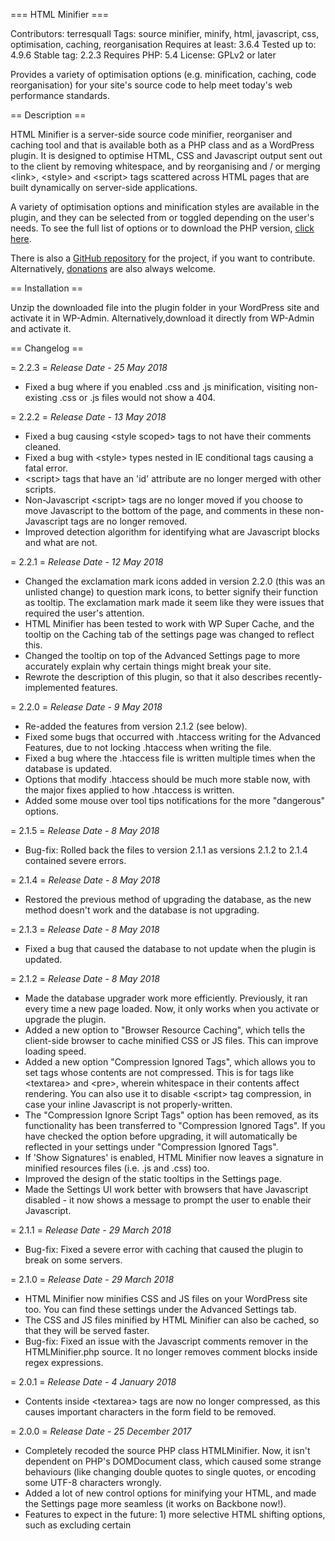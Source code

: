 === HTML Minifier ===

Contributors: terresquall
Tags: source minifier, minify, html, javascript, css, optimisation, caching, reorganisation
Requires at least: 3.6.4
Tested up to: 4.9.6
Stable tag: 2.2.3
Requires PHP: 5.4
License: GPLv2 or later

Provides a variety of optimisation options (e.g. minification, caching, code reorganisation) for your site's source code to help meet today's web performance standards.

== Description ==

HTML Minifier is a server-side source code minifier, reorganiser and caching tool and that is available both as a PHP class and as a WordPress plugin. It is designed to optimise HTML, CSS and Javascript output sent out to the client by removing whitespace, and by reorganising and / or merging &lt;link&gt;, &lt;style&gt; and &lt;script&gt; tags scattered across HTML pages that are built dynamically on server-side applications.

A variety of optimisation options and minification styles are available in the plugin, and they can be selected from or toggled depending on the user's needs. To see the full list of options or to download the PHP version, [click here](http://www.terresquall.com/web/html-minifier/).

There is also a [GitHub repository](https://github.com/terresquall/html-minifier) for the project, if you want to contribute. Alternatively, [donations](https://paypal.me/Terresquall) are also always welcome.

== Installation ==

Unzip the downloaded file into the plugin folder in your WordPress site and activate it in WP-Admin. Alternatively,download it directly from WP-Admin and activate it.

== Changelog ==

= 2.2.3 =
*Release Date - 25 May 2018*
* Fixed a bug where if you enabled .css and .js minification, visiting non-existing .css or .js files would not show a 404.

= 2.2.2 =
*Release Date - 13 May 2018*

* Fixed a bug causing &lt;style scoped&gt; tags to not have their comments cleaned.
* Fixed a bug with &lt;style&gt; types nested in IE conditional tags causing a fatal error.
* &lt;script&gt; tags that have an 'id' attribute are no longer merged with other scripts.
* Non-Javascript &lt;script&gt; tags are no longer moved if you choose to move Javascript to the bottom of the page, and comments in these non-Javascript tags are no longer removed.
* Improved detection algorithm for identifying what are Javascript blocks and what are not.

= 2.2.1 =
*Release Date - 12 May 2018*

* Changed the exclamation mark icons added in version 2.2.0 (this was an unlisted change) to question mark icons, to better signify their function as tooltip. The exclamation mark made it seem like they were issues that required the user's attention.
* HTML Minifier has been tested to work with WP Super Cache, and the tooltip on the Caching tab of the settings page was changed to reflect this.
* Changed the tooltip on top of the Advanced Settings page to more accurately explain why certain things might break your site.
* Rewrote the description of this plugin, so that it also describes recently-implemented features.

= 2.2.0 =
*Release Date - 9 May 2018*

* Re-added the features from version 2.1.2 (see below).
* Fixed some bugs that occurred with .htaccess writing for the Advanced Features, due to not locking .htaccess when writing the file.
* Fixed a bug where the .htaccess file is written multiple times when the database is updated.
* Options that modify .htaccess should be much more stable now, with the major fixes applied to how .htaccess is written.
* Added some mouse over tool tips notifications for the more "dangerous" options.

= 2.1.5 =
*Release Date - 8 May 2018*

* Bug-fix: Rolled back the files to version 2.1.1 as versions 2.1.2 to 2.1.4 contained severe errors.

= 2.1.4 =
*Release Date - 8 May 2018*

* Restored the previous method of upgrading the database, as the new method doesn't work and the database is not upgrading.

= 2.1.3 =
*Release Date - 8 May 2018*

* Fixed a bug that caused the database to not update when the plugin is updated.

= 2.1.2 =
*Release Date - 8 May 2018*

* Made the database upgrader work more efficiently. Previously, it ran every time a new page loaded. Now, it only works when you activate or upgrade the plugin.
* Added a new option to "Browser Resource Caching", which tells the client-side browser to cache minified CSS or JS files. This can improve loading speed.
* Added a new option "Compression Ignored Tags", which allows you to set tags whose contents are not compressed. This is for tags like &lt;textarea&gt; and &lt;pre&gt;, wherein whitespace in their contents affect rendering. You can also use it to disable &lt;script&gt; tag compression, in case your inline Javascript is not properly-written.
* The "Compression Ignore Script Tags" option has been removed, as its functionality has been transferred to "Compression Ignored Tags". If you have checked the option before upgrading, it will automatically be reflected in your settings under "Compression Ignored Tags".
* If 'Show Signatures' is enabled, HTML Minifier now leaves a signature in minified resources files (i.e. .js and .css) too.
* Improved the design of the static tooltips in the Settings page.
* Made the Settings UI work better with browsers that have Javascript disabled - it now shows a message to prompt the user to enable their Javascript.

= 2.1.1 =
*Release Date - 29 March 2018*

* Bug-fix: Fixed a severe error with caching that caused the plugin to break on some servers.

= 2.1.0 =
*Release Date - 29 March 2018*

* HTML Minifier now minifies CSS and JS files on your WordPress site too. You can find these settings under the Advanced Settings tab.
* The CSS and JS files minified by HTML Minifier can also be cached, so that they will be served faster.
* Bug-fix: Fixed an issue with the Javascript comments remover in the HTMLMinifier.php source. It no longer removes comment blocks inside regex expressions.

= 2.0.1 =
*Release Date - 4 January 2018*

* Contents inside &lt;textarea&gt; tags are now no longer compressed, as this causes important characters in the form field to be removed.

= 2.0.0 =
*Release Date - 25 December 2017*

* Completely recoded the source PHP class HTMLMinifier. Now, it isn't dependent on PHP's DOMDocument class, which caused some strange behaviours (like changing double quotes to single quotes, or encoding some UTF-8 characters wrongly.
* Added a lot of new control options for minifying your HTML, and made the Settings page more seamless (it works on Backbone now!).
* Features to expect in the future: 1) more selective HTML shifting options, such as excluding certain <script> tags (like HTML5 Shiv) when moving them to the bottom, 2) 'ligtening' WordPress by removing certain tags and includes that are generally not very useful.
* As usual, please help to report if there are any bugs you find. The source has been completely recoded, so there are bound to be bugs.

= 1.1.1 =
*Release Date - 5 September 2017*

Bugfix patch to correct a major issue.

* Fixed an issue with HTMLMinifier.php that caused certain compression options to remove chunks of HTML code.
* Fixed an issue with "Don't compress content in &lt;script&gt; tags" leaving some whitespace behind after compression.

= 1.1.0 =
*Release Date - 28 August 2017*

* Redesigned the options page.
* Added a caching tab. Yes, the caching option is coming soon! For now, just use [WP Super Cache](https://wordpress.org/plugins/wp-super-cache/) for your caching needs first.
* Fixed some minor bugs with the HTML Minifier code so that it will be more effective and less buggy.
* Added a bunch of preset options for new users to choose from, since the amount of options available are quite a doozy.
* Multi-language support should be coming soon.

= 1.0.5 =
*Release Date - 2 July 2017*

Watch out for a native caching function in this plugin in future!

* Fixed a small issue with the movement of script tags inside IE conditional brackets.
* Now you cannot uncheck 'Remove JS comments' and 'Remove CSS comments' when your compression mode is "All whitespace".

= 1.0.4b/c =
*Release Date - 26 May 2017*

Marked this plugin as being in beta in the readme.

= 1.0.4 =
*Release Date - 21 May 2017*

Mainly a bug-fixing release.

* Fixed a bug that caused some IE conditional comments to be removed.
* Minification of <script> tag contents is now done by string manipulation instead of PHP DOMDocument. This fixes a few bugs with IE conditional comments (yes, those are stupid).
* The "Show signature" option now tracks the number of bytes saved from minification.
* Added a new "Minify WP-Admin" option. You might not want to use it until after a few versions, as it can break certain pages in your WP-Admin. Note that "Combine Javascript in script tags" is always disabled in WP-Admin, as it breaks the code.
* If your HTML source is broken, HTMLMinifier (the class) now throws some errors. In the future, it will start checking if your HTML document is valid before minifying, so that its easier to find where errors are.

As usual, please report any bugs to [mail@terresquall.com](mailto:mail@terresquall.com).

= 1.0.3 =
*Release Date - 20 May 2017*

* Added a new option to force remove commented CDATA tags in <script> blocks. They optimally should not be because they make a document XHTML compatible.
* Fixed some minor minification bugs that caused certain conditional HTML tags to be erroneously removed.
* Fixed some formatting errors on readme.md.
* Fixed some display issues the Settings page has with display on mobile.

= 1.0.2 =
*Release Date - 18 May 2017*

* Implemented stricter user input sanitisation on the plugin options page.
* Optimised some code related to plugin initialisation on page load.

= 1.0.1 =
*Release Date - 17 May 2017*

* First open release to public. 